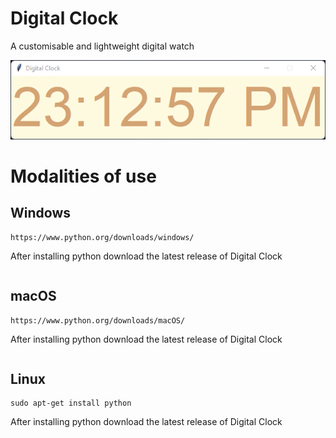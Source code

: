 # Digital Clock
A customisable and lightweight digital watch

<p align="center">
<img src="https://raw.githubusercontent.com/Nukecraft5419/DigitalClock/main/images/digital-clock.png">
</p>

# Modalities of use

<h2>Windows</h2>

```
https://www.python.org/downloads/windows/
```
After installing python download the latest release of Digital Clock
```

```

<h2>macOS</h2>

```
https://www.python.org/downloads/macOS/
```
After installing python download the latest release of Digital Clock
```

```

<h2>Linux</h2>

```
sudo apt-get install python
```
After installing python download the latest release of Digital Clock
```

```